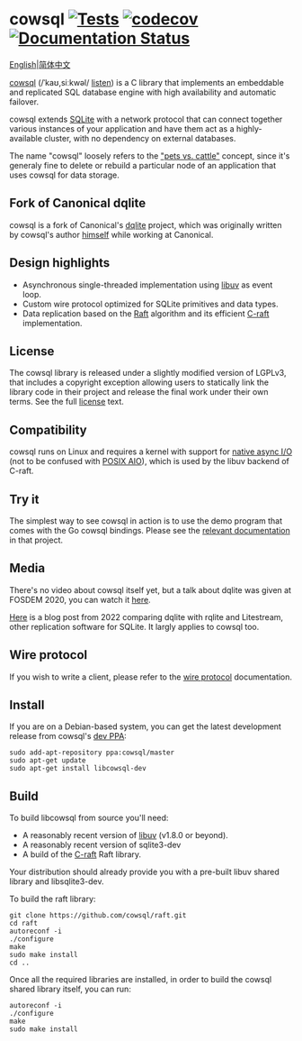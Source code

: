 cowsql [![Tests](https://github.com/cowsql/cowsql/actions/workflows/build-and-test.yml/badge.svg)](https://github.com/cowsql/cowsql/actions/workflows/build-and-test.yml) [![codecov](https://codecov.io/gh/cowsql/cowsql/branch/main/graph/badge.svg)](https://codecov.io/gh/cowsql/cowsql) [![Documentation Status](https://readthedocs.org/projects/cowsql/badge/?version=latest)](https://cowsql.dev)
======

[English](./README.md)|[简体中文](./README_CH.md)

[cowsql](https://cowsql.dev) (/ˈkaʊ,siːkwəl/
[listen](http://ipa-reader.xyz/?text=%CB%88ka%CA%8A%2Csi%CB%90kw%C9%99l)) is a C
library that implements an embeddable and replicated SQL database engine with
high availability and automatic failover.

cowsql extends [SQLite](https://sqlite.org/) with a network protocol that can
connect together various instances of your application and have them act as a
highly-available cluster, with no dependency on external databases.

The name "cowsql" loosely refers to the ["pets
vs. cattle"](https://iamondemand.com/blog/devops-concepts-pets-vs-cattle/)
concept, since it's generaly fine to delete or rebuild a particular node of an
application that uses cowsql for data storage.

Fork of Canonical dqlite
------------------------

cowsql is a fork of Canonical's [dqlite](https://github.com/canonical/dqlite)
project, which was originally written by cowsql's author
[himself](https://github.com/canonical/dqlite/commits?author=freeekanayaka)
while working at Canonical.

Design highlights
----------------

* Asynchronous single-threaded implementation using [libuv](https://libuv.org/)
  as event loop.
* Custom wire protocol optimized for SQLite primitives and data types.
* Data replication based on the [Raft](https://raft.github.io/) algorithm and its
  efficient [C-raft](https://github.com/cowsql/raft) implementation.

License
-------

The cowsql library is released under a slightly modified version of LGPLv3, that
includes a copyright exception allowing users to statically link the library
code in their project and release the final work under their own terms. See the
full [license](./LICENSE) text.

Compatibility
-------------

cowsql runs on Linux and requires a kernel with support for [native async
I/O](https://man7.org/linux/man-pages/man2/io_setup.2.html) (not to be confused
with [POSIX AIO](https://man7.org/linux/man-pages/man7/aio.7.html)), which is
used by the libuv backend of C-raft.

Try it
-------

The simplest way to see cowsql in action is to use the demo program that comes
with the Go cowsql bindings. Please see the [relevant
documentation](https://github.com/cowsql/go-cowsql#demo) in that project.

Media
-----

There's no video about cowsql itself yet, but a talk about dqlite was given at
FOSDEM 2020, you can watch it
[here](https://fosdem.org/2020/schedule/event/dqlite/).

[Here](https://gcore.com/blog/comparing-litestream-rqlite-dqlite/) is a blog post from 2022 comparing dqlite with rqlite and Litestream, other replication software for SQLite. It largly applies to cowsql too.

Wire protocol
-------------

If you wish to write a client, please refer to the [wire protocol](https://dqlite.io/docs/protocol)
documentation.

Install
-------

If you are on a Debian-based system, you can get the latest development release from
cowsql's [dev PPA](https://launchpad.net/~cowsql/+archive/ubuntu/master):

```
sudo add-apt-repository ppa:cowsql/master
sudo apt-get update
sudo apt-get install libcowsql-dev
```

Build
-----

To build libcowsql from source you'll need:

* A reasonably recent version of [libuv](http://libuv.org/) (v1.8.0 or beyond).
* A reasonably recent version of sqlite3-dev
* A build of the [C-raft](https://github.com/cowsql/raft) Raft library.

Your distribution should already provide you with a pre-built libuv shared
library and libsqlite3-dev.

To build the raft library:

```
git clone https://github.com/cowsql/raft.git
cd raft
autoreconf -i
./configure
make
sudo make install
cd ..
```

Once all the required libraries are installed, in order to build the cowsql
shared library itself, you can run:

```
autoreconf -i
./configure
make
sudo make install
```

